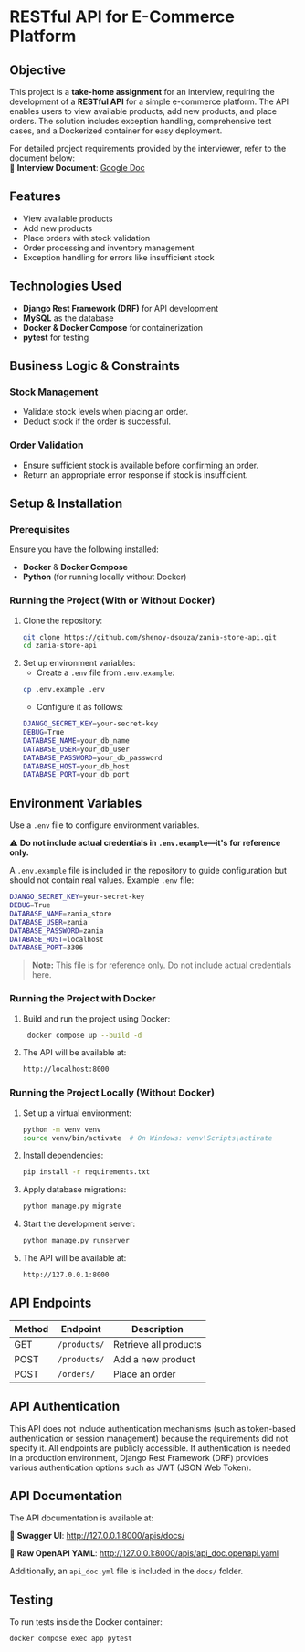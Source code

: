 # RESTful API for E-Commerce Platform

## Objective  
This project is a **take-home assignment** for an interview, requiring the development of a **RESTful API** for a simple e-commerce platform. The API enables users to view available products, add new products, and place orders. The solution includes exception handling, comprehensive test cases, and a Dockerized container for easy deployment.  

For detailed project requirements provided by the interviewer, refer to the document below:  
📝 **Interview Document**: [Google Doc](https://docs.google.com/document/d/1T7TtA2_1w3QgYrpgzpG7ftgsAyBG5flveUxlrBu0DY4/edit?tab=t.0)

## Features
- View available products
- Add new products
- Place orders with stock validation
- Order processing and inventory management
- Exception handling for errors like insufficient stock

## Technologies Used
- **Django Rest Framework (DRF)** for API development
- **MySQL** as the database
- **Docker & Docker Compose** for containerization
- **pytest** for testing

## Business Logic & Constraints
### Stock Management
- Validate stock levels when placing an order.
- Deduct stock if the order is successful.

### Order Validation
- Ensure sufficient stock is available before confirming an order.
- Return an appropriate error response if stock is insufficient.

## Setup & Installation
### Prerequisites
Ensure you have the following installed:
- **Docker** & **Docker Compose**
- **Python** (for running locally without Docker)

### Running the Project (With or Without Docker)
1. Clone the repository:
   ```sh
   git clone https://github.com/shenoy-dsouza/zania-store-api.git
   cd zania-store-api
   ```
2. Set up environment variables:
    - Create a `.env` file from `.env.example`:
    ```sh
    cp .env.example .env
    ```
    - Configure it as follows:
    ```sh
    DJANGO_SECRET_KEY=your-secret-key
    DEBUG=True
    DATABASE_NAME=your_db_name
    DATABASE_USER=your_db_user
    DATABASE_PASSWORD=your_db_password
    DATABASE_HOST=your_db_host
    DATABASE_PORT=your_db_port
    ```

## Environment Variables
Use a `.env` file to configure environment variables.

⚠️ **Do not include actual credentials in `.env.example`—it's for reference only.**

A `.env.example` file is included in the repository to guide configuration but should not contain real values.
Example `.env` file:
```sh
DJANGO_SECRET_KEY=your-secret-key
DEBUG=True
DATABASE_NAME=zania_store
DATABASE_USER=zania
DATABASE_PASSWORD=zania
DATABASE_HOST=localhost
DATABASE_PORT=3306
```






> **Note:** This file is for reference only. Do not include actual credentials here.

### Running the Project with Docker
1. Build and run the project using Docker:
   ```sh
    docker compose up --build -d
   ```
2. The API will be available at:
   ```sh
   http://localhost:8000
   ```

### Running the Project Locally (Without Docker)
1. Set up a virtual environment:
   ```sh
   python -m venv venv
   source venv/bin/activate  # On Windows: venv\Scripts\activate
   ```
2. Install dependencies:
   ```sh
   pip install -r requirements.txt
   ```
3. Apply database migrations:
    ```sh
    python manage.py migrate
    ```
4. Start the development server:
    ```sh
    python manage.py runserver
    ```
5. The API will be available at:
    ```sh
    http://127.0.0.1:8000
    ```

## API Endpoints
| Method | Endpoint      | Description                   |
|--------|--------------|-------------------------------|
| GET    | `/products/`  | Retrieve all products        |
| POST   | `/products/`  | Add a new product            |
| POST   | `/orders/`    | Place an order               |

## API Authentication  
This API does not include authentication mechanisms (such as token-based authentication or session management) because the requirements did not specify it. All endpoints are publicly accessible. If authentication is needed in a production environment, Django Rest Framework (DRF) provides various authentication options such as JWT (JSON Web Token).

## API Documentation
The API documentation is available at:

📝 **Swagger UI**: http://127.0.0.1:8000/apis/docs/

📝 **Raw OpenAPI YAML**: http://127.0.0.1:8000/apis/api_doc.openapi.yaml

Additionally, an `api_doc.yml` file is included in the `docs/` folder.

## Testing
To run tests inside the Docker container:
```sh
docker compose exec app pytest
```
